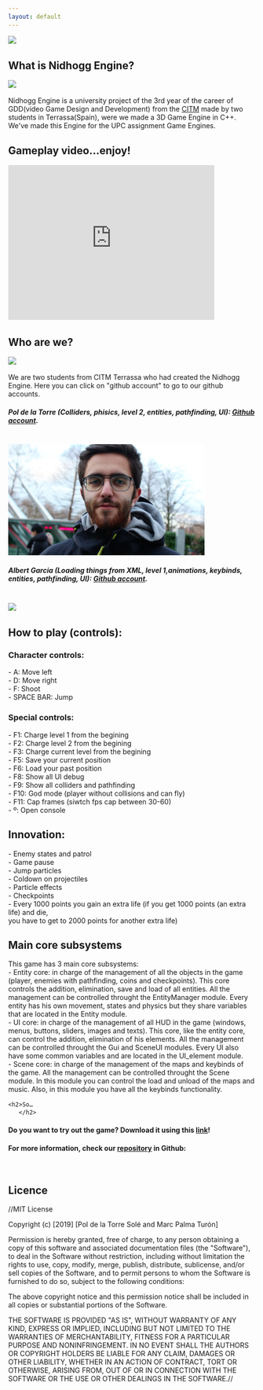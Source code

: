 ```yaml
---
layout: default
---
```


  
  <body>
    <img src="https://cdn.discordapp.com/attachments/555497331848380447/797195454222696448/generatedtextewe.png">
   
   <h2>
      What is Nidhogg Engine?
    </h2>
    <img src=" https://cdn.discordapp.com/attachments/555497331848380447/660951239395377176/unknown.png?width=556&height=434">
   
   <p>Nidhogg Engine is a university project of the 3rd year of the career of GDD(video Game Design and Development) from the <a href="https://www.citm.upc.edu/ing/">CITM</a> made by two students in Terrassa(Spain), were we made a 3D Game Engine in C++.
  We've made this Engine for the UPC assignment Game Engines.</p>
    
   <h2>Gameplay video...enjoy!</h2>
<iframe width="420" height="315" src="https://www.youtube.com/embed/bbJLTymIAWw" frameborder="0" allow="accelerometer; autoplay; encrypted-media; gyroscope; picture-in-picture" allowfullscreen></iframe></br>
   
   <h2>
     Who are we?
    </h2>
    <img src="https://cdn.discordapp.com/attachments/555497331848380447/660609368068456448/Foto_grup.png?width=486&height=767">
    <p>We are two students from CITM Terrassa who had created the Nidhogg Engine. Here you can click on "github account" to go to our github accounts.</p>
    
   <h5>Pol de la Torre (Colliders, phisics, level 2, entities, pathfinding, UI): <a href="https://github.com/polf780">Github account</a>.</h5></br>
    <img src="https://raw.githubusercontent.com/marcpt98/Fight-club/gh-pages/Web%20images/foto_pol_dela_torre.png" width="400">
    
   <h5>Albert Garcia  (Loading things from XML, level 1,animations, keybinds, entities, pathfinding, UI): <a href="https://github.com/Ap011y0n">Github account</a>.</h5></br>
   <img src="https://cdn.discordapp.com/attachments/555497331848380447/797496930098741308/albert_garcia.png" width="200">

    
   <h2>
     
   <h2>
     How to play (controls):
    </h2>
       <h3>
    Character controls:
    </h3>
    - A: Move left </br>
    - D: Move right </br>
    - F: Shoot </br>
    - SPACE BAR: Jump </br>
    <h3>
    Special controls:
    </h3>
    - F1: Charge level 1 from the begining </br>
    - F2: Charge level 2 from the begining </br>
    - F3: Charge current level from the begining </br>
    - F5: Save your current position </br>
    - F6: Load your past position </br>
    - F8: Show all UI debug </br>
    - F9: Show all colliders and pathfinding </br>
    - F10: God mode (player without collisions and can fly) </br>
    - F11: Cap frames (siwtch fps cap between 30-60) </br>
    - º: Open console </br>

<h2>
     Innovation:
</h2>
- Enemy states and patrol </br>
- Game pause </br>
- Jump particles</br>
- Coldown on projectiles </br>
- Particle effects </br>
- Checkpoints </br>
- Every 1000 points you gain an extra life (if you get 1000 points (an extra life) and die, </br>
you have to get to 2000 points for another extra life)

<h2>
     Main core subsystems
</h2>
This game has 3 main core subsystems: </br>
- Entity core: in charge of the management of all the objects in the game (player, enemies with pathfinding, coins and checkpoints). This core controls the addition, elimination, save and load of all entities. All the management can be controlled throught the EntityManager module. Every entity has his own movement, states and physics but they share variables that are located in the Entity module. </br>
- UI core: in charge of the management of all HUD in the game (windows, menus, buttons, sliders, images and texts). This core, like the entity core, can control the addition, elimination of his elements. All the management can be controlled throught the Gui and SceneUI modules. Every UI also have some common variables and are located in the UI_element module. </br>
- Scene core: in charge of the management of the maps and keybinds of the game. All the management can be controlled throught the Scene module. In this module you can control the load and unload of the maps and music. Also, in this module you have all the keybinds functionality. </br>

    <h2>So…
       </h2>

 <h4>Do you want to try out the game? Download it using this <a href="https://github.com/marcpt98/Plataformer-2D/releases/tag/1.0">link</a>!</h4>
 <h4>For more information, check our <a href="https://github.com/marcpt98/Plataformer-2D">repository</a> in Github: </h4> </br>
     
<h2>
    Licence
</h2>

//MIT License

Copyright (c) [2019] [Pol de la Torre Solé and Marc Palma Turón]

Permission is hereby granted, free of charge, to any person obtaining a copy of this software and associated documentation files (the "Software"), to deal in the Software without restriction, including without limitation the rights to use, copy, modify, merge, publish, distribute, sublicense, and/or sell copies of the Software, and to permit persons to whom the Software is furnished to do so, subject to the following conditions:

The above copyright notice and this permission notice shall be included in all copies or substantial portions of the Software.

THE SOFTWARE IS PROVIDED "AS IS", WITHOUT WARRANTY OF ANY KIND, EXPRESS OR IMPLIED, INCLUDING BUT NOT LIMITED TO THE WARRANTIES OF MERCHANTABILITY, FITNESS FOR A PARTICULAR PURPOSE AND NONINFRINGEMENT. IN NO EVENT SHALL THE AUTHORS OR COPYRIGHT HOLDERS BE LIABLE FOR ANY CLAIM, DAMAGES OR OTHER LIABILITY, WHETHER IN AN ACTION OF CONTRACT, TORT OR OTHERWISE, ARISING FROM, OUT OF OR IN CONNECTION WITH THE SOFTWARE OR THE USE OR OTHER DEALINGS IN THE SOFTWARE.//

  </body>
  
  <style>
    
   body{
     <p style="color:#000000 ";>Black paragraph text</p>
      text-align:left;
   }
    
  </style>
